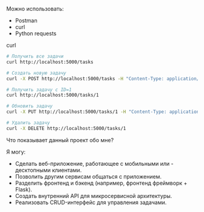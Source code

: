 Можно использовать: 

- Postman 
- curl 
- Python requests

curl
```bash
# Получить все задачи
curl http://localhost:5000/tasks

# Создать новую задачу
curl -X POST http://localhost:5000/tasks -H "Content-Type: application/json" -d '{"title": "Изучить Celery"}'

# Получить задачу с ID=1
curl http://localhost:5000/tasks/1

# Обновить задачу
curl -X PUT http://localhost:5000/tasks/1 -H "Content-Type: application/json" -d '{"status": "completed"}'

# Удалить задачу
curl -X DELETE http://localhost:5000/tasks/1
```

Что показывает данный проект обо мне?

Я могу:
 - Сделать веб-приложение, работающее с мобильными или - десктопными клиентами.
 - Позволить другим сервисам общаться с приложением.
 - Разделить фронтенд и бэкенд (например, фронтенд фреймворк + Flask).
 - Создать внутренний API для микросервисной архитектуры.
 - Реализовать CRUD-интерфейс для управления задачами.
     